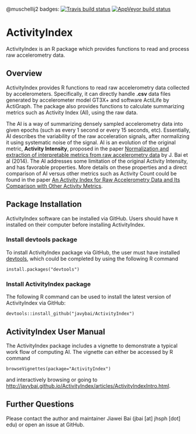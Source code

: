 
<!-- README.md is generated from README.Rmd. Please edit that file -->

@muschellij2 badges: [![Travis build
status](https://travis-ci.com/muschellij2/ActivityIndex.svg?branch=master)](https://travis-ci.com/muschellij2/ActivityIndex)
[![AppVeyor build
status](https://ci.appveyor.com/api/projects/status/github/muschellij2/ActivityIndex?branch=master&svg=true)](https://ci.appveyor.com/project/muschellij2/ActivityIndex)

ActivityIndex
=============

ActivityIndex is an R package which provides functions to read and
process raw accelerometry data.

Overview
--------

ActivityIndex provides R functions to read raw accelerometry data
collected by accelerometers. Specifically, it can directly handle
**.csv** data files generated by accelerometer model GT3X+ and software
ActiLife by ActiGraph. The package also provides functions to calculate
summarizing metrics such as Activity Index (AI), using the raw data.

The AI is a way of summarizing densely sampled accelerometry data into
given epochs (such as every 1 second or every 15 seconds, etc).
Essentially, AI describes the variability of the raw acceleration
signals, after normalizing it using systematic noise of the signal. AI
is an evolution of the original metric, **Activity Intensity**, proposed
in the paper [Normalization and extraction of interpretable metrics from
raw accelerometry
data](http://biostatistics.oxfordjournals.org/content/15/1/102.abstract)
by J. Bai et al (2014). The AI addresses some limitation of the original
Activity Intensity, and has favorable properties. More details on these
properties and a direct comparison of AI versus other metrics such as
Activity Count could be found in the paper [An Activity Index for Raw
Accelerometry Data and Its Comparison with Other Activity
Metrics](http://journals.plos.org/plosone/article?id=10.1371%2Fjournal.pone.0160644).

Package Installation
--------------------

ActivityIndex software can be installed via GitHub. Users should have
`R` installed on their computer before installing ActivityIndex.

### Install devtools package

To install ActivityIndex package via GitHub, the user must have
installed [devtools](https://cran.r-project.org/package=devtools), which
could be completed by using the following R command

    install.packages("devtools")

### Install ActivityIndex package

The following R command can be used to install the latest version of
ActivityIndex via GitHub:

    devtools::install_github("javybai/ActivityIndex")

ActivityIndex User Manual
-------------------------

The ActivityIndex package includes a vignette to demonstrate a typical
work flow of computing AI. The vignette can either be accessed by R
command

    browseVignettes(package="ActivityIndex")

and interactively browsing or going to
<a href="http://javybai.github.io/ActivityIndex/articles/ActivityIndexIntro.html" class="uri">http://javybai.github.io/ActivityIndex/articles/ActivityIndexIntro.html</a>.

Further Questions
-----------------

Please contact the author and maintainer Jiawei Bai (jbai \[at\] jhsph
\[dot\] edu) or open an issue at GitHub.
